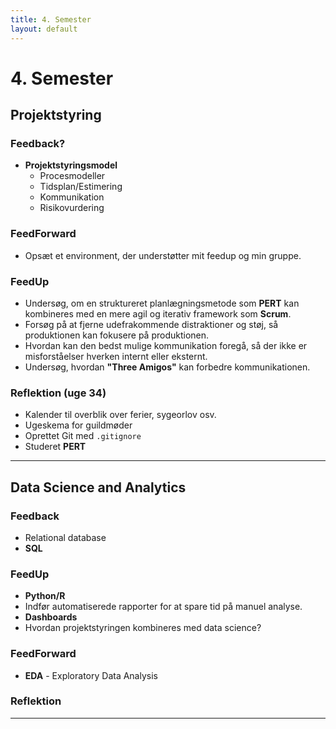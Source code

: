 ```yaml
---
title: 4. Semester
layout: default
---
```

<link rel="stylesheet" href="/assets/css/style.css">

# 4. Semester

## Projektstyring

### Feedback?
- **Projektstyringsmodel**
  - Procesmodeller
  - Tidsplan/Estimering
  - Kommunikation
  - Risikovurdering

### FeedForward
- Opsæt et environment, der understøtter mit feedup og min gruppe.

### FeedUp
- Undersøg, om en struktureret planlægningsmetode som **PERT** kan kombineres med en mere agil og iterativ framework som **Scrum**.
- Forsøg på at fjerne udefrakommende distraktioner og støj, så produktionen kan fokusere på produktionen.
- Hvordan kan den bedst mulige kommunikation foregå, så der ikke er misforståelser hverken internt eller eksternt.
- Undersøg, hvordan **"Three Amigos"** kan forbedre kommunikationen.

### Reflektion (uge 34)
- Kalender til overblik over ferier, sygeorlov osv.
- Ugeskema for guildmøder
- Oprettet Git med `.gitignore`
- Studeret **PERT**

---

## Data Science and Analytics

### Feedback
- Relational database
- **SQL**

### FeedUp
- **Python/R**
- Indfør automatiserede rapporter for at spare tid på manuel analyse.
- **Dashboards**
- Hvordan projektstyringen kombineres med data science?

### FeedForward
- **EDA** - Exploratory Data Analysis

### Reflektion
---
